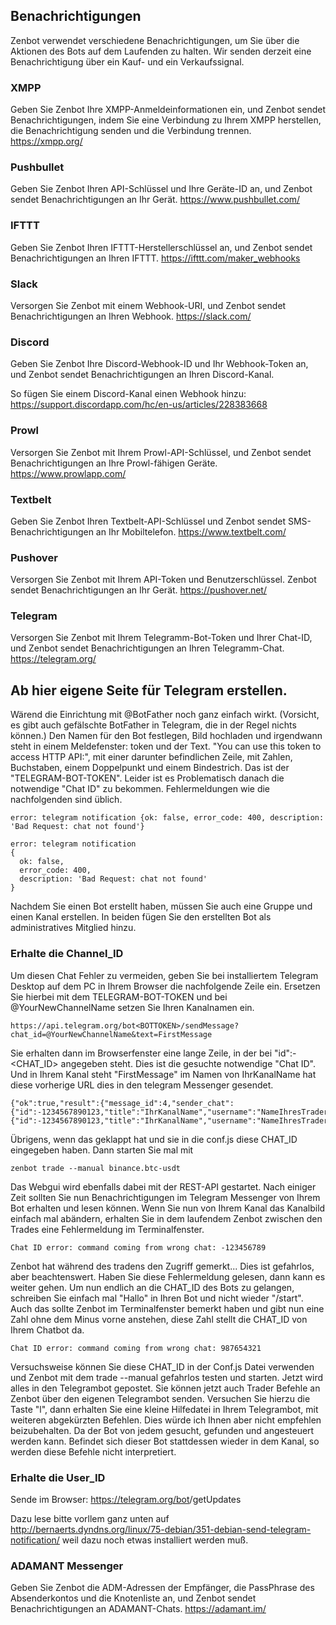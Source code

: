 ## Benachrichtigungen

Zenbot verwendet verschiedene Benachrichtigungen, um Sie über die Aktionen des Bots auf dem Laufenden zu halten. 
Wir senden derzeit eine Benachrichtigung über ein Kauf- und ein Verkaufssignal.

### XMPP

Geben Sie Zenbot Ihre XMPP-Anmeldeinformationen ein, und Zenbot sendet Benachrichtigungen, indem Sie eine Verbindung zu Ihrem XMPP herstellen, die Benachrichtigung senden und die Verbindung trennen. 
https://xmpp.org/

### Pushbullet

Geben Sie Zenbot Ihren API-Schlüssel und Ihre Geräte-ID an, und Zenbot sendet Benachrichtigungen an Ihr Gerät. 
https://www.pushbullet.com/

### IFTTT

Geben Sie Zenbot Ihren IFTTT-Herstellerschlüssel an, und Zenbot sendet Benachrichtigungen an Ihren IFTTT.
https://ifttt.com/maker_webhooks

### Slack

Versorgen Sie Zenbot mit einem Webhook-URI, und Zenbot sendet Benachrichtigungen an Ihren Webhook.
https://slack.com/

### Discord

Geben Sie Zenbot Ihre Discord-Webhook-ID und Ihr Webhook-Token an, und Zenbot sendet Benachrichtigungen an Ihren Discord-Kanal.

So fügen Sie einem Discord-Kanal einen Webhook hinzu: 
https://support.discordapp.com/hc/en-us/articles/228383668

### Prowl

Versorgen Sie Zenbot mit Ihrem Prowl-API-Schlüssel, und Zenbot sendet Benachrichtigungen an Ihre Prowl-fähigen Geräte.
https://www.prowlapp.com/

### Textbelt

Geben Sie Zenbot Ihren Textbelt-API-Schlüssel und Zenbot sendet SMS-Benachrichtigungen an Ihr Mobiltelefon. 
https://www.textbelt.com/

### Pushover

Versorgen Sie Zenbot mit Ihrem API-Token und Benutzerschlüssel. Zenbot sendet Benachrichtigungen an Ihr Gerät.
https://pushover.net/

### Telegram

Versorgen Sie Zenbot mit Ihrem Telegramm-Bot-Token und Ihrer Chat-ID, und Zenbot sendet Benachrichtigungen an Ihren Telegramm-Chat.
https://telegram.org/

## Ab hier eigene Seite für Telegram erstellen.

Wärend die Einrichtung mit @BotFather noch ganz einfach wirkt. (Vorsicht, es gibt auch gefälschte BotFather in Telegram, die in der Regel nichts können.) Den Namen für den Bot festlegen, Bild hochladen und irgendwann steht in einem Meldefenster: token und der Text. "You can use this token to access HTTP API:", mit einer darunter befindlichen Zeile, mit Zahlen, Buchstaben, einem Doppelpunkt und einem Bindestrich. Das ist der "TELEGRAM-BOT-TOKEN". Leider ist es Problematisch danach die notwendige "Chat ID" zu bekommen.
Fehlermeldungen wie die nachfolgenden sind üblich. 
```
error: telegram notification {ok: false, error_code: 400, description: 'Bad Request: chat not found'}

error: telegram notification
{
  ok: false,
  error_code: 400,
  description: 'Bad Request: chat not found'
}
```
Nachdem Sie einen Bot erstellt haben, müssen Sie auch eine Gruppe und einen Kanal erstellen. In beiden fügen Sie den erstellten Bot als administratives Mitglied hinzu. 

### Erhalte die Channel_ID
Um diesen Chat Fehler zu vermeiden, geben Sie bei installiertem Telegram Desktop auf dem PC in Ihrem Browser die nachfolgende Zeile ein. Ersetzen Sie hierbei <BOTTOKEN> mit dem TELEGRAM-BOT-TOKEN und bei @YourNewChannelName setzen Sie Ihren Kanalnamen ein. 

```
https://api.telegram.org/bot<BOTTOKEN>/sendMessage?chat_id=@YourNewChannelName&text=FirstMessage
```

Sie erhalten dann im Browserfenster eine lange Zeile, in der bei "id":-<CHAT_ID> angegeben steht. Dies ist die gesuchte notwendige "Chat ID". 
Und in Ihrem Kanal steht "FirstMessage" im Namen von IhrKanalName hat diese vorherige URL dies in den telegram Messenger gesendet. 
```
{"ok":true,"result":{"message_id":4,"sender_chat":{"id":-1234567890123,"title":"IhrKanalName","username":"NameIhresTraderbots","type":"channel"},"chat":{"id":-1234567890123,"title":"IhrKanalName","username":"NameIhresTraderbots","type":"channel"},"date":1618303412,"text":"FirstMessage"}}
```

Übrigens, wenn das geklappt hat und sie in die conf.js diese CHAT_ID eingegeben haben. Dann starten Sie mal mit
```
zenbot trade --manual binance.btc-usdt
```
Das Webgui wird ebenfalls dabei mit der REST-API gestartet.
Nach einiger Zeit sollten Sie nun Benachrichtigungen im Telegram Messenger von Ihrem Bot erhalten und lesen können. 
Wenn Sie nun von Ihrem Kanal das Kanalbild einfach mal abändern, erhalten Sie in dem laufendem Zenbot zwischen den Trades eine Fehlermeldung im Terminalfenster. 
```
Chat ID error: command coming from wrong chat: -123456789
```
Zenbot hat während des tradens den Zugriff gemerkt... Dies ist gefahrlos, aber beachtenswert. Haben Sie diese Fehlermeldung gelesen, dann kann es weiter gehen. 
Um nun endlich an die CHAT_ID des Bots zu gelangen, schreiben Sie einfach mal "Hallo" in Ihren Bot und nicht wieder "/start". 
Auch das sollte Zenbot im Terminalfenster bemerkt haben und gibt nun eine Zahl ohne dem Minus vorne anstehen, diese Zahl stellt die CHAT_ID von Ihrem Chatbot da. 

```
Chat ID error: command coming from wrong chat: 987654321
```
Versuchsweise können Sie diese CHAT_ID in der Conf.js Datei verwenden und Zenbot mit dem trade --manual gefahrlos testen und starten. 
Jetzt wird alles in den Telegrambot gepostet. 
Sie können jetzt auch Trader Befehle an Zenbot über den eigenen Telegrambot senden. 
Versuchen Sie hierzu die Taste "l", dann erhalten Sie eine kleine Hilfedatei in Ihrem Telegrambot, mit weiteren abgekürzten Befehlen. 
Dies würde ich Ihnen aber nicht empfehlen beizubehalten. Da der Bot von jedem gesucht, gefunden und angesteuert werden kann. Befindet sich dieser Bot stattdessen wieder in dem Kanal, so werden diese Befehle nicht interpretiert. 

### Erhalte die User_ID
Sende im Browser: 
https://telegram.org/bot<BOTTOKEN>/getUpdates

Dazu lese bitte vorllem ganz unten auf http://bernaerts.dyndns.org/linux/75-debian/351-debian-send-telegram-notification/ weil dazu noch etwas installiert werden muß.

### ADAMANT Messenger

Geben Sie Zenbot die ADM-Adressen der Empfänger, die PassPhrase des Absenderkontos und die Knotenliste an, und Zenbot sendet Benachrichtigungen an ADAMANT-Chats.
https://adamant.im/
